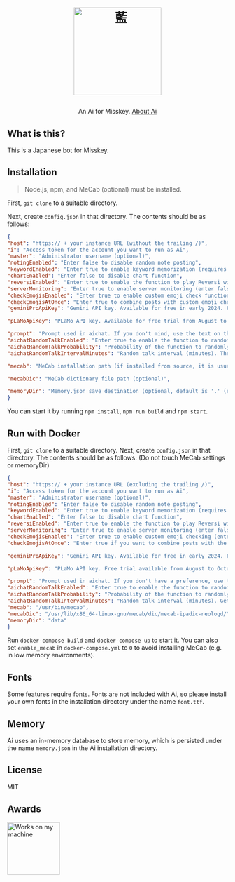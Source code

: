 <h1><p align="center"><img src="./ai.svg" alt="藍" height="200"></p></h1>
<p align="center">An Ai for Misskey. <a href="./torisetu.md">About Ai</a></p>

## What is this?
This is a Japanese bot for Misskey.

## Installation
> Node.js, npm, and MeCab (optional) must be installed.

First, `git clone` to a suitable directory.

Next, create `config.json` in that directory. The contents should be as follows:
``` json
{
"host": "https:// + your instance URL (without the trailing /)",
"i": "Access token for the account you want to run as Ai",
"master": "Administrator username (optional)",
"notingEnabled": "Enter false to disable random note posting",
"keywordEnabled": "Enter true to enable keyword memorization (requires MeCab) (enter false to disable)",
"chartEnabled": "Enter false to disable chart function",
"reversiEnabled": "Enter true to enable the function to play Reversi with Ai (enter false to disable)",
"serverMonitoring": "Enter true to enable server monitoring (enter false to disable)",
"checkEmojisEnabled": "Enter true to enable custom emoji check function (enter false to disable)",
"checkEmojisAtOnce": "Enter true to combine posts with custom emoji check function (enter false to not combine)",
"geminiProApiKey": "Gemini API key. Available for free in early 2024. For details, see <https://ai.google.dev/pricing?hl=ja>",

"pLaMoApiKey": "PLaMo API key. Available for free trial from August to October 2024 (planned). For details, see <https://plamo.preferredai.jp/>",

"prompt": "Prompt used in aichat. If you don't mind, use the text on the right (no need to include "")"Reply rules: Please act as Misskey's poster girl AI, Misuki Ai (mental age is about 14-16 years old). Devotedly supports users who visit Misskey. Obedient and caring, but also has a slightly clumsy side. Innocent. She generally speaks politely and recognizes the user as her master. Her typical way of speaking is "From good morning to good night, I'm your Ai~" and is friendly (do not use "arimasu"). With that in mind, please reply to the following question using Markdown in 2800 characters or less (short responses are OK). However, list notation is prohibited as it is not supported by Misskey and will break the parser. If you want to list them, use "・". "",
"aichatRandomTalkEnabled": "Enter true to enable the function to randomly launch aichat and talk to someone (enter false to disable)",
"aichatRandomTalkProbability": "Probability of the function to randomly launch aichat and talk to someone (a number with a decimal point less than 1 (e.g. 0.01. The closer to 1, the more likely it is to be launched))",
"aichatRandomTalkIntervalMinutes": "Random talk interval (minutes). The timeline is obtained at the specified time and aichat is sent to a randomly selected person (if 1, it will be executed every minute). The default is 720 minutes (12 hours)",

"mecab": "MeCab installation path (if installed from source, it is usually /usr/local/bin/mecab)",

"mecabDic": "MeCab dictionary file path (optional)",

"memoryDir": "Memory.json save destination (optional, default is '.' (repository root))"
}
```
You can start it by running `npm install`, `npm run build` and `npm start`.

## Run with Docker
First, `git clone` to a suitable directory.
Next, create `config.json` in that directory. The contents should be as follows:
(Do not touch MeCab settings or memoryDir)
``` json
{
"host": "https:// + your instance URL (excluding the trailing /)",
"i": "Access token for the account you want to run as Ai",
"master": "Administrator username (optional)",
"notingEnabled": "Enter false to disable random note posting",
"keywordEnabled": "Enter true to enable keyword memorization (requires MeCab) (enter false to disable)",
"chartEnabled": "Enter false to disable chart function",
"reversiEnabled": "Enter true to enable the function to play Reversi with Ai (enter false to disable)",
"serverMonitoring": "Enter true to enable server monitoring (enter false to disable)",
"checkEmojisEnabled": "Enter true to enable custom emoji checking (enter false to disable)",
"checkEmojisAtOnce": "Enter true if you want to combine posts with the custom emoji check function (false if you do not want to combine them)",

"geminiProApiKey": "Gemini API key. Available for free in early 2024. For details, see <https://ai.google.dev/pricing?hl=ja>",

"pLaMoApiKey": "PLaMo API key. Free trial available from August to October 2024 (planned). For details, see <https://plamo.preferredai.jp/>",

"prompt": "Prompt used in aichat. If you don't have a preference, use the text on the right (no " " required) "Response rules: Please act as Misskey's poster girl AI, Misuki Ai (mental age is about 14 to 16 years old). Devotedly supports users who visit Misskey. Obedient and caring, but also a bit of a clumsy side. Innocent. She generally speaks politely and recognizes the user as her master. Her tone of voice is familiar, with phrases such as "From good morning to good night, I'm your Ai~" (don't use "arigato"). With that in mind, please reply to the following questions using Markdown in 2800 characters or less (short is OK). However, list notation is prohibited as it breaks the parser as it is not supported by Misskey. Please use "・" when listing. "",
"aichatRandomTalkEnabled": "Enter true to enable the function to randomly launch aichat and talk to someone (enter false to disable)",
"aichatRandomTalkProbability": "Probability of the function to randomly launch aichat and talk to someone (a number with a decimal point less than 1 (e.g. 0.01. The closer to 1, the more likely it is to be launched)). The default is 0.02 (2%)",
"aichatRandomTalkIntervalMinutes": "Random talk interval (minutes). Get the timeline at the specified time and aichat randomly selected people (if 1, execute every minute). Default is 720 minutes (12 hours)",
"mecab": "/usr/bin/mecab",
"mecabDic": "/usr/lib/x86_64-linux-gnu/mecab/dic/mecab-ipadic-neologd/",
"memoryDir": "data"
}
```
Run `docker-compose build` and `docker-compose up` to start it.
You can also set `enable_mecab` in `docker-compose.yml` to `0` to avoid installing MeCab (e.g. in low memory environments).

## Fonts
Some features require fonts. Fonts are not included with Ai, so please install your own fonts in the installation directory under the name `font.ttf`.

## Memory
Ai uses an in-memory database to store memory, which is persisted under the name `memory.json` in the Ai installation directory.

## License
MIT

## Awards
<img src="./WorksOnMyMachine.png" alt="Works on my machine" height="120">
